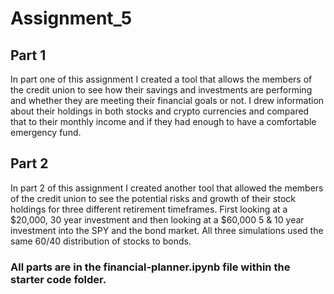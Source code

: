 # Assignment_5

## Part 1

In part one of this assignment I created a tool that allows the members of the credit union to see how their savings and investments are performing and whether they are meeting their financial goals or not.  I drew information about their holdings in both stocks and crypto currencies and compared that to their monthly income and if they had enough to have a comfortable emergency fund.

## Part 2

In part 2 of this assignment I created another tool that allowed the members of the credit union to see the potential risks and growth of their stock holdings for three different retirement timeframes.  First looking at a $20,000, 30 year investment and then looking at a $60,000 5 & 10 year investment into the SPY and the bond market.  All three simulations used the same 60/40 distribution of stocks to bonds.  

### All parts are in the financial-planner.ipynb file within the starter code folder. 
